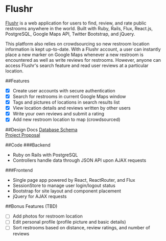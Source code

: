# Flushr
<a href="http://www.flushr.info" target="_onclick">Flushr</a> is a web application for users to find, review, and rate public restrooms anywhere in the world. Built with Ruby, Rails, Flux, React.js, PostgreSQL, Google Maps API, Twitter Bootstrap, and jQuery.
<p>
This platform also relies on crowdsourcing so new restroom location information is kept up-to-date. With a Flushr account, a user can instantly place a new marker on Google Maps whenever a new restroom is encountered as well as write reviews for restrooms. However, anyone can access Flushr's search feature and read user reviews at a particular location.

##Features
- [x] Create user accounts with secure authentication
- [x] Search for restrooms in current Google Maps window
- [x] Tags and pictures of locations in search results list
- [x] View location details and reviews written by other users
- [x] Write your own reviews and submit a rating
- [x] Add new restroom location to map (crowdsourced)

##Design Docs
<a href="https://github.com/kl2611/flushr/blob/master/docs/schema.md">Database Schema</a>
<br />
<a href="https://github.com/kl2611/flushr/blob/master/docs/proposal.md">Project Proposal</a>

##Code
###Backend
- Ruby on Rails with PostgreSQL
- Controllers handle data through JSON API upon AJAX requests

###Frontend
- Single page app powered by React, ReactRouter, and Flux
- SessionStore to manage user login/logout status
- Bootstrap for site layout and component placement
- jQuery for AJAX requests

##Bonus Features (TBD)
- [ ] Add photos for restroom location
- [ ] Edit personal profile (profile picture and basic details)
- [ ] Sort restrooms based on distance, review ratings, and number of reviews

